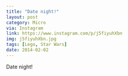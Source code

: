```yaml
---
title: "Date night!"
layout: post
category: Micro
via: Instagram
link: https://www.instagram.com/p/j5fiyuhXbn
img: j5fiyuhXbn.jpg
tags: [Lego, Star Wars]
date: 2014-02-02
---
```

Date night!